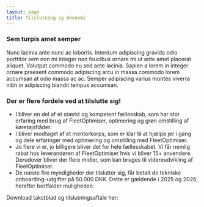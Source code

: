 ```yaml
---
layout: page
title: Tilslutning og økonomi
---
```

<p></p>

<div class="row">
<div class="row">
	<div class="6u 12u$(small)">
		<h3>Sem turpis amet semper</h3>
		<p>Nunc lacinia ante nunc ac lobortis. Interdum adipiscing gravida odio porttitor sem non mi integer non faucibus ornare mi ut ante amet placerat aliquet. Volutpat commodo eu sed ante lacinia. Sapien a lorem in integer ornare praesent commodo adipiscing arcu in massa commodo lorem accumsan at odio massa ac 		ac. Semper adipiscing varius montes viverra nibh in adipiscing blandit tempus accumsan.</p>
	</div>
	 <div class="6u$ 12u$(small)">
		<h3>Der er flere fordele ved at tilslutte sig!</h3>
 		<!-- Box -->
	<div class="box">
	<ul>
 	<li>I bliver en del af et stærkt og kompetent fællesskab, som har stor erfaring med brug af FleetOptimiser, optimering og grøn omstilling af køretøjsflåder.
	 <li>I bliver modtaget af et mentorkorps, som er klar til at hjælpe jer i gang og dele erfaringer med optimering og omstilling med FleetOptimiser.
	<li>Jo flere vi er, jo billigere bliver det for hele fællesskabet. Vi får nemlig rabat hos leverandøren af FleetOptimiser hvis vi bliver 15+ anvendere. Derudover bliver der flere midler, som kan bruges til videreudvikling af FleetOptimiser.
	<li>De næste fire myndigheder der tilslutter sig, får betalt de tekniske onboarding-udgifter på 50.000 DKK. Dette er gældende i 2025 og 2026, herefter bortfalder muligheden. 
   </ul>
	</div>
</div>
</div>


Download takstblad og tilslutningsaftale her: 

 
